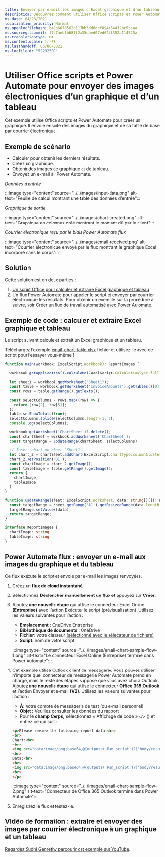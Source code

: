 ```yaml
---
title: Envoyer par e-mail les images d Excel graphique et d’un tableau
description: Découvrez comment utiliser Office scripts et Power Automate pour extraire et envoyer par e-mail les images d’un Excel graphique et d’un tableau.
ms.date: 04/28/2021
localization_priority: Normal
ms.openlocfilehash: b49b6670562d117bb3dd6dcf894c54432bc5ceaa
ms.sourcegitcommit: f7a7aebfb687f2a35dbed07ed62ff352a114525a
ms.translationtype: MT
ms.contentlocale: fr-FR
ms.lasthandoff: 05/06/2021
ms.locfileid: "52232591"
---
```

# <a name="use-office-scripts-and-power-automate-to-email-images-of-a-chart-and-table"></a>Utiliser Office scripts et Power Automate pour envoyer des images électroniques d’un graphique et d’un tableau

Cet exemple utilise Office scripts et Power Automate pour créer un graphique. Il envoie ensuite des images du graphique et de sa table de base par courrier électronique.

## <a name="example-scenario"></a>Exemple de scénario

* Calculer pour obtenir les derniers résultats.
* Créez un graphique.
* Obtenir des images de graphique et de tableau.
* Envoyez un e-mail à l’Power Automate.

_Données d’entrée_

:::image type="content" source="../../images/input-data.png" alt-text="Feuille de calcul montrant une table des données d’entrée":::

_Graphique de sortie_

:::image type="content" source="../../images/chart-created.png" alt-text="Graphique en colonnes créé montrant le montant dû par le client":::

_Courrier électronique reçu par le biais Power Automate flux_

:::image type="content" source="../../images/email-received.png" alt-text="Courrier électronique envoyé par le flux montrant le graphique Excel incorporé dans le corps":::

## <a name="solution"></a>Solution

Cette solution est en deux parties :

1. [Un script Office pour calculer et extraire Excel graphique et tableau](#sample-code-calculate-and-extract-excel-chart-and-table)
1. Un flux Power Automate pour appeler le script et envoyer par courrier électronique les résultats. Pour obtenir un exemple sur la procédure à suivre, voir Créer un flux de travail automatisé [avec Power Automate](../../tutorials/excel-power-automate-returns.md#create-an-automated-workflow-with-power-automate).

## <a name="sample-code-calculate-and-extract-excel-chart-and-table"></a>Exemple de code : calculer et extraire Excel graphique et tableau

Le script suivant calcule et extrait un Excel graphique et un tableau.

Téléchargez l’exemple <a href="email-chart-table.xlsx">email-chart-table.xlsx</a> fichier et utilisez-le avec ce script pour l’essayer vous-même !

```TypeScript
function main(workbook: ExcelScript.Workbook): ReportImages {

  workbook.getApplication().calculate(ExcelScript.CalculationType.full);
  
  let sheet1 = workbook.getWorksheet("Sheet1");
  const table = workbook.getWorksheet('InvoiceAmounts').getTables()[0];
  const rows = table.getRange().getTexts();

  const selectColumns = rows.map((row) => {
    return [row[2], row[5]];
  });
  table.setShowTotals(true);
  selectColumns.splice(selectColumns.length-1, 1);
  console.log(selectColumns);

  workbook.getWorksheet('ChartSheet')?.delete();
  const chartSheet = workbook.addWorksheet('ChartSheet');
  const targetRange = updateRange(chartSheet, selectColumns);

  // Insert chart on sheet 'Sheet1'.
  let chart_2 = chartSheet.addChart(ExcelScript.ChartType.columnClustered, targetRange);
  chart_2.setPosition('D1');
  const chartImage = chart_2.getImage();
  const tableImage = table.getRange().getImage();
  return {
    chartImage,
    tableImage
  }
}

function updateRange(sheet: ExcelScript.Worksheet, data: string[][]): ExcelScript.Range {
  const targetRange = sheet.getRange('A1').getResizedRange(data.length-1, data[0].length-1);
  targetRange.setValues(data);
  return targetRange;
}

interface ReportImages {
  chartImage: string
  tableImage: string
}
```

## <a name="power-automate-flow-email-the-chart-and-table-images"></a>Power Automate flux : envoyer un e-mail aux images du graphique et du tableau

Ce flux exécute le script et envoie par e-mail les images renvoyées.

1. Créez un **flux de cloud instantané.**
1. Sélectionnez **Déclencher manuellement un flux et** appuyez sur **Créer.**
1. Ajoutez **une nouvelle étape** qui utilise le connecteur Excel Online **(Entreprise)** avec l’action Exécuter le script (prévisualisation).  Utilisez les valeurs suivantes pour l’action :
    * **Emplacement** : OneDrive Entreprise
    * **Bibliothèque de documents** : OneDrive
    * **Fichier**: votre classeur [(sélectionné avec le sélecateur de fichiers)](../../testing/power-automate-troubleshooting.md#select-workbooks-with-the-file-browser-control)
    * **Script**: nom de votre script

    :::image type="content" source="../../images/email-chart-sample-flow-1.png" alt-text="Le connecteur Excel Online (Entreprise) terminé dans Power Automate":::
1. Cet exemple utilise Outlook client de messagerie. Vous pouvez utiliser n’importe quel connecteur de messagerie Power Automate prend en charge, mais le reste des étapes suppose que vous avez choisi Outlook. Ajoutez **une nouvelle étape** qui utilise le connecteur **Office 365 Outlook** et l’action Envoyer et e-mail **(V2).** Utilisez les valeurs suivantes pour l’action :
    * **À**: Votre compte de messagerie de test (ou e-mail personnel)
    * **Objet :** Veuillez consulter les données du rapport
    * Pour le **champ Corps,** sélectionnez « Affichage de code » `</>` () et entrez ce qui suit :

    ```HTML
    <p>Please review the following report data:<br>
    <br>
    Chart:<br>
    <br>
    <img src="data:image/png;base64,@{outputs('Run_script')?['body/result/chartImage']}"/>
    <br>
    Data:<br>
    <br>
    <img src="data:image/png;base64,@{outputs('Run_script')?['body/result/tableImage']}"/>
    <br>
    </p>
    ```

    :::image type="content" source="../../images/email-chart-sample-flow-2.png" alt-text="Connecteur de Office 365 Outlook terminé dans Power Automate":::
1. Enregistrez le flux et testez-le.

## <a name="training-video-extract-and-email-images-of-chart-and-table"></a>Vidéo de formation : extraire et envoyer des images par courrier électronique à un graphique et un tableau

[Regardez Sudhi Genrethy parcourir cet exemple sur YouTube](https://youtu.be/152GJyqc-Kw).
